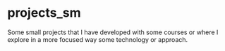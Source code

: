 # projects_sm
Some small projects that I have developed with some courses or where I explore in a more focused way some technology or approach.

